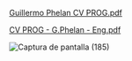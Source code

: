 
[Guillermo Phelan CV PROG.pdf](https://github.com/user-attachments/files/17780592/Guillermo.Phelan.CV.PROG.pdf)


[CV PROG - G.Phelan - Eng.pdf](https://github.com/user-attachments/files/17780594/CV.PROG.-.G.Phelan.-.Eng.pdf)


![Captura de pantalla (185)](https://github.com/user-attachments/assets/6be33cf2-429c-44fe-a57c-9f301f3ba231)

